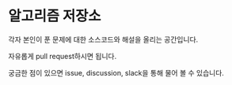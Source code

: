 # 알고리즘 저장소

각자 본인이 푼 문제에 대한 소스코드와 해설을 올리는 공간입니다.

자유롭게 pull request하시면 됩니다.

궁금한 점이 있으면 issue, discussion, slack을 통해 물어 볼 수 있습니다.